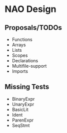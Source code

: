 # NAO Design
## Proposals/TODOs
- Functions
- Arrays
- Lists
- Scopes
- Declarations
- Multifile-support
- Imports

## Missing Tests
- BinaryExpr
- UnaryExpr
- BasicLit
- Ident
- ParenExpr
- SeqStmt
 
